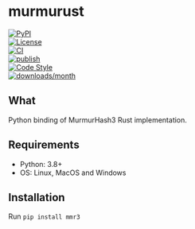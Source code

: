 # murmurust
[![PyPI](https://img.shields.io/pypi/v/mmr3)](https://pypi.org/project/mmr3/)  
[![License](https://img.shields.io/github/license/tushushu/murmurust)](https://github.com/tushushu/murmurust/blob/main/LICENSE)  
[![CI](https://github.com/tushushu/murmurust/workflows/CI/badge.svg)](https://github.com/tushushu/murmurust/workflows/main.yml)  
[![publish](https://github.com/tushushu/murmurust/workflows/publish/badge.svg)](https://github.com/tushushu/murmurust/actions/workflows/publish.yml)  
[![Code Style](https://img.shields.io/badge/code%20style-flake8-blue)](https://github.com/PyCQA/flake8)  
[![downloads/month](https://static.pepy.tech/badge/mmr3/month)](https://pypi.org/project/mmr3/)  


## What
Python binding of MurmurHash3 Rust implementation.


## Requirements
-  Python: 3.8+
-  OS: Linux, MacOS and Windows


## Installation
Run `pip install mmr3`
